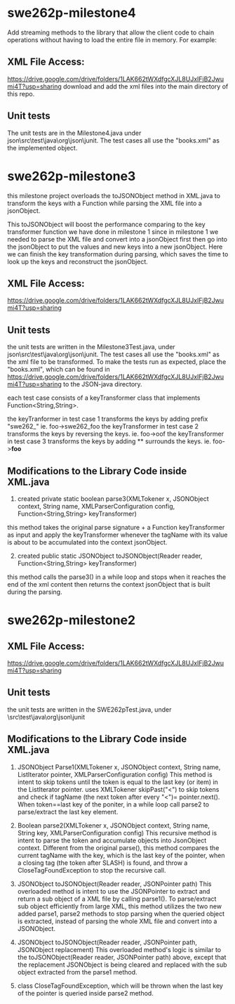 
# swe262p-milestone4

Add streaming methods to the library that allow the client code to chain operations without having to load the entire file in memory. For example:

## XML File Access:
https://drive.google.com/drive/folders/1LAK662tWXdfgcXJL8UJxIFjB2Jwumi4T?usp=sharing
download and add the xml files into the main directory of this repo.

## Unit tests

The unit tests are in the Milestone4.java under json\src\test\java\org\json\junit.
The test cases all use the "books.xml" as the implemented object.


# swe262p-milestone3

this milestone project overloads the toJSONObject method in XML.java to transform the keys with a Function while parsing the XML file into a jsonObject.

This toJSONObject will boost the performance comparing to the key transformer function we have done in milestone 1 since in milestone 1 we needed to parse the XML file and convert into a jsonObject first then go into the jsonObject to put the values and new keys into a new jsonObject. Here we can finish the key transformation during parsing, which saves the time to look up the keys and reconstruct the jsonObject.

## XML File Access:
https://drive.google.com/drive/folders/1LAK662tWXdfgcXJL8UJxIFjB2Jwumi4T?usp=sharing

## Unit tests
  the unit tests are written in the Milestone3Test.java, under json\src\test\java\org\json\junit.
  The test cases all use the "books.xml" as the xml file to be transformed.
  To make the tests run as expected, place the "books.xml", which can be found in https://drive.google.com/drive/folders/1LAK662tWXdfgcXJL8UJxIFjB2Jwumi4T?usp=sharing to the JSON-java directory.

  each test case consists of a keyTransformer class that implements Function<String,String>. 

  the keyTranformer in test case 1 transforms the keys by adding prefix "swe262_" ie. foo->swe262_foo
  the keyTransformer in test case 2 transforms the keys by reversing the keys. ie. foo->oof
  the keyTransformer in test case 3 transforms the keys by adding ** surrounds the keys. ie. foo->**foo** 

## Modifications to the Library Code inside XML.java
1. created
    private static boolean parse3(XMLTokener x, JSONObject context, String name, XMLParserConfiguration config, Function<String,String> keyTransformer)

this method takes the original parse signature + a Function keyTransformer as input and apply the keyTransformer whenever the tagName with its value is about to be accumulated into the context jsonObject. 

2. created 
public static JSONObject toJSONObject(Reader reader, Function<String,String> keyTransformer) 

this method calls the parse3() in a while loop and stops when it reaches the end of the xml content then returns the context jsonObject that is built during the parsing.










# swe262p-milestone2

## XML File Access:
https://drive.google.com/drive/folders/1LAK662tWXdfgcXJL8UJxIFjB2Jwumi4T?usp=sharing

## Unit tests
  the unit tests are written in the SWE262pTest.java, under \src\test\java\org\json\junit
  
## Modifications to the Library Code inside XML.java
  1. JSONObject Parse1(XMLTokener x, JSONObject context, String name, ListIterator pointer, XMLParserConfiguration config)
      This method is intent to skip tokens until the token is equal to the last key (or item) in the ListIterator pointer.
      uses XMLTokener skipPast("<") to skip tokens and check if tagName (the next token after every "<")= pointer.next().
      When token==last key of the poniter, in a while loop call parse2 to parse/extract the last key element.
  
  2. Boolean parse2(XMLTokener x, JSONObject context, String name, String key, XMLParserConfiguration config)
    This recursive method is intent to parse the token and accumulate objects into JsonObject context. 
    Different from the original parse(), this method compares the current tagName with the key, which is the last key of the pointer, when a closing tag (the token after SLASH) is found, and throw a CloseTagFoundException to stop the recursive call.
    
  3. JSONObject toJSONObject(Reader reader, JSONPointer path)
    This overloaded method is intent to use the JSONPointer to extract and return a sub object of a XML file by calling parse1().
    To parse/extract sub object efficiently from large XML, this method utilizes the two new added parse1, parse2 methods to stop parsing when the queried object is extracted, instead of parsing the whole XML file and convert into a JSONObject.
  
  4. JSONObject toJSONObject(Reader reader, JSONPointer path, JSONObject replacement)
    This overloaded method's logic is similar to the toJSONObject(Reader reader, JSONPointer path) above, except that the replacement JSONObject is being cleared and replaced with the sub object extracted from the parse1 method.
  
  5. class CloseTagFoundException, which will be thrown when the last key of the pointer is queried inside parse2 method.
  
